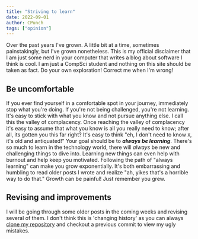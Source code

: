```yaml
---
title: "Striving to learn"
date: 2022-09-01
author: CPunch
tags: ["opinion"]
---
```


Over the past years I've grown. A little bit at a time, sometimes painstakingly, but I've grown nonetheless. This is my official disclaimer that I am just some nerd in your computer that writes a blog about software I think is cool. I am just a CompSci student and nothing on this site should be taken as fact. Do your own exploration! Correct me when I'm wrong!

## Be uncomfortable

If you ever find yourself in a comfortable spot in your journey, immediately stop what you're doing. If you're not being challenged, you're not learning. It's easy to stick with what you know and not pursue anything else. I call this the valley of complacency. Once reaching the valley of complacency it's easy to assume that what you know is all you really need to know; after all, its gotten you this far right? It's easy to think "eh, I don't need to know `X`, it's old and antiquated!" Your goal should be to ***always be learning***. There's so much to learn in the technology world, there will *always* be new and challenging things to dive into. Learning new things can even help with burnout and help keep you motivated. Following the path of "always learning" can make you grow exponentially. It's both embarrassing and humbling to read older posts I wrote and realize "ah, yikes that's a horrible way to do that." Growth can be painful! Just remember you grew.

## Revising and improvements
I will be going through some older posts in the coming weeks and revising several of them. I don't think this is 'changing history' as you can always [clone my repository](https://github.com/CPunch/openpunk) and checkout a previous commit to view my ugly mistakes.